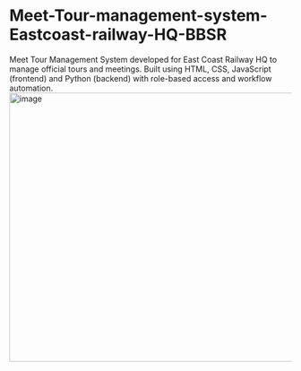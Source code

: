 # Meet-Tour-management-system-Eastcoast-railway-HQ-BBSR
Meet Tour Management System developed for East Coast Railway HQ to manage official tours and meetings. Built using HTML, CSS, JavaScript (frontend) and Python (backend) with role-based access and workflow automation.
  <img width="602" height="480" alt="image" src="https://github.com/user-attachments/assets/cb56c1bf-16d5-44e6-aceb-356cc5a6a932" />
